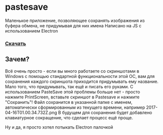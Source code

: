 # pastesave
Маленькое приложение, позволяющее сохранять изображения из буфера обмена, не придумывая для них имена
Написано на JS с использованием Electron
### [Скачать](https://github.com/Glucksistemi/pastesave/releases/download/v1.0/Pastesave_v1.0.zip)
## Зачем?
Всё очень просто - если вы много работаете со скриншотами в Windows с помощью стандартной функциональности этой ОС, вам для сохранения каждого скриншота приходится придумывать ему название. Мало того, что придумывать, так ещё и писать его руками. С использованием PasteSave этой проблемы больше нет - просто  нажмите PrintScreen, вставьте скриншот в Pastesave и нажмите "Сохранить"! Файл сохранится в указанной папке с именем, автоматически сформированным из текущего времени, например 2017-04-16T01.00.34.732Z.png
В будущем для сохранения будет добавлено клавиатурное сокращение, что сделает процесс ещё проще.

Ну и да, я просто хотел потыкать Electron палочкой
